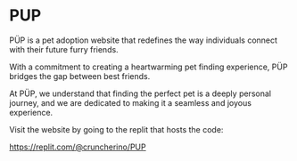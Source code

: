 # PUP
PÜP is a pet adoption website that redefines the way individuals connect with their future furry friends. 

With a commitment to creating a heartwarming pet finding experience, PÜP bridges the gap between best friends. 

At PÜP, we understand that finding the perfect pet is a deeply personal journey, and we are dedicated to making it a seamless and joyous experience.

Visit the website by going to the replit that hosts the code:

https://replit.com/@cruncherino/PUP

##
